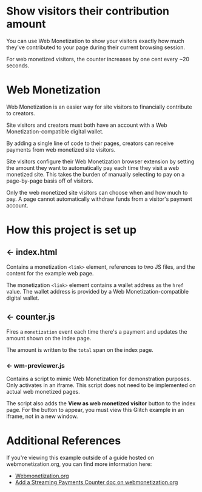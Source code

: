 # Show visitors their contribution amount

You can use Web Monetization to show your visitors exactly how much they've contributed to your page during their current browsing session.

For web monetized visitors, the counter increases by one cent every ~20 seconds.


# Web Monetization

Web Monetization is an easier way for site visitors to financially contribute to creators.

Site visitors and creators must both have an account with a Web Monetization-compatible digital wallet.

By adding a single line of code to their pages, creators can receive payments from web monetized site visitors.

Site visitors configure their Web Monetization browser extension by setting the amount they want to automatically pay each time they visit a web monetized site. This takes the burden of manually selecting to pay on a page-by-page basis off of visitors.

Only the web monetized site visitors can choose when and how much to pay. A page cannot automatically withdraw funds from a visitor's payment account.

# How this project is set up

## ← index.html

Contains a monetization `<link>` element, references to two JS files, and the content for the example web page.

The monetization `<link>` element contains a wallet address as the `href` value. The wallet address is provided by a Web Monetization-compatible digital wallet.

## ← counter.js

Fires a `monetization` event each time there's a payment and updates the amount shown on the index page.

The amount is written to the `total` span on the index page.

### ← wm-previewer.js

Contains a script to mimic Web Monetization for demonstration purposes. Only activates in an iframe. This script does not need to be implemented on actual web monetized pages.

The script also adds the **View as web monetized visitor** button to the index page. For the button to appear, you must view this Glitch example in an iframe, not in a new window.

# Additional References

If you're viewing this example outside of a guide hosted on webmonetization.org, you can find more information here:

- <a href="https://webmonetization.org" target="_blank">Webmonetization.org</a>
- <a href="https://webmonetization.org/docs/guides/add-a-streaming-payments-counter/" target="_blank">Add a Streaming Payments Counter doc on webmonetization.org</a>
